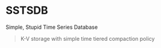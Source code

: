 # SSTSDB

Simple, Stupid Time Series Database

> K-V storage with simple time tiered compaction policy